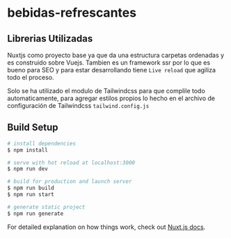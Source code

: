# bebidas-refrescantes

## Librerias Utilizadas

Nuxtjs como proyecto base ya que da una estructura carpetas ordenadas y es construido sobre Vuejs. Tambien es un framework ssr por lo que es bueno para SEO y para estar desarrollando tiene `Live reload` que agiliza todo el proceso.

Solo se ha utilizado el modulo de Tailwindcss para que complile todo automaticamente, para agregar estilos propios lo hecho en el archivo de configuración de Tailwindcss `tailwind.config.js`

## Build Setup

```bash
# install dependencies
$ npm install

# serve with hot reload at localhost:3000
$ npm run dev

# build for production and launch server
$ npm run build
$ npm run start

# generate static project
$ npm run generate
```

For detailed explanation on how things work, check out [Nuxt.js docs](https://nuxtjs.org).
